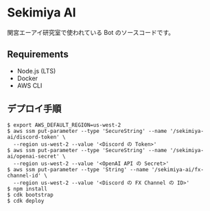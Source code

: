 # Sekimiya AI

関宮エーアイ研究室で使われている Bot のソースコードです。

## Requirements
- Node.js (LTS)
- Docker
- AWS CLI

## デプロイ手順

```
$ export AWS_DEFAULT_REGION=us-west-2
$ aws ssm put-parameter --type 'SecureString' --name '/sekimiya-ai/discord-token' \                                        
  --region us-west-2 --value '<Discord の Token>'
$ aws ssm put-parameter --type 'SecureString' --name '/sekimiya-ai/openai-secret' \
  --region us-west-2 --value '<OpenAI API の Secret>'
$ aws ssm put-parameter --type 'String' --name '/sekimiya-ai/fx-channel-id' \
  --region us-west-2 --value '<Discord の FX Channel の ID>'
$ npm install
$ cdk bootstrap
$ cdk deploy
```
